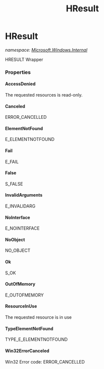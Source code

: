 ﻿---
title: HResult
---

# HResult
_namespace: [Microsoft.Windows.Internal](N-Microsoft.Windows.Internal.html)_

HRESULT Wrapper



### Properties

#### AccessDenied
The requested resources is read-only.
#### Canceled
ERROR_CANCELLED
#### ElementNotFound
E_ELEMENTNOTFOUND
#### Fail
E_FAIL
#### False
S_FALSE
#### InvalidArguments
E_INVALIDARG
#### NoInterface
E_NOINTERFACE
#### NoObject
NO_OBJECT
#### Ok
S_OK
#### OutOfMemory
E_OUTOFMEMORY
#### ResourceInUse
The requested resource is in use
#### TypeElementNotFound
TYPE_E_ELEMENTNOTFOUND
#### Win32ErrorCanceled
Win32 Error code: ERROR_CANCELLED

